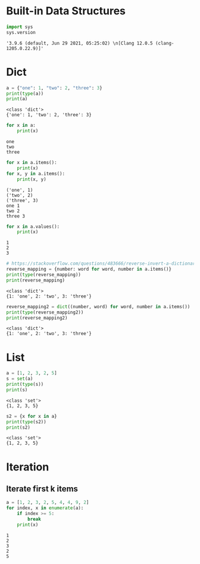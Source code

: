 # Built-in Data Structures


```python
import sys
sys.version
```




    '3.9.6 (default, Jun 29 2021, 05:25:02) \n[Clang 12.0.5 (clang-1205.0.22.9)]'



# Dict


```python
a = {"one": 1, "two": 2, "three": 3}
print(type(a))
print(a)
```

    <class 'dict'>
    {'one': 1, 'two': 2, 'three': 3}



```python
for x in a:
    print(x)
```

    one
    two
    three



```python
for x in a.items():
    print(x)
for x, y in a.items():
    print(x, y)
```

    ('one', 1)
    ('two', 2)
    ('three', 3)
    one 1
    two 2
    three 3



```python
for x in a.values():
    print(x)
```

    1
    2
    3



```python
# https://stackoverflow.com/questions/483666/reverse-invert-a-dictionary-mapping
reverse_mapping = {number: word for word, number in a.items()}
print(type(reverse_mapping))
print(reverse_mapping)
```

    <class 'dict'>
    {1: 'one', 2: 'two', 3: 'three'}



```python
reverse_mapping2 = dict((number, word) for word, number in a.items())
print(type(reverse_mapping2))
print(reverse_mapping2)
```

    <class 'dict'>
    {1: 'one', 2: 'two', 3: 'three'}


# List


```python
a = [1, 2, 3, 2, 5]
s = set(a)
print(type(s))
print(s)
```

    <class 'set'>
    {1, 2, 3, 5}



```python
s2 = {x for x in a}
print(type(s2))
print(s2)
```

    <class 'set'>
    {1, 2, 3, 5}


# Iteration

## Iterate first k items


```python
a = [1, 2, 3, 2, 5, 4, 4, 9, 2]
for index, x in enumerate(a):
    if index >= 5:
        break
    print(x)
```

    1
    2
    3
    2
    5

